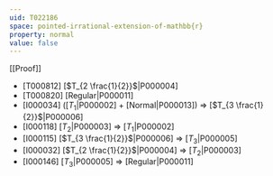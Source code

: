 ```yaml
---
uid: T022186
space: pointed-irrational-extension-of-mathbb{r}
property: normal
value: false
---
```

[[Proof]]

* [T000812] [$T_{2 \frac{1}{2}}$|P000004]
* [T000820] [Regular|P000011]
* [I000034] ([$T_1$|P000002] + [Normal|P000013]) => [$T_{3 \frac{1}{2}}$|P000006]
* [I000118] [$T_2$|P000003] => [$T_1$|P000002]
* [I000115] [$T_{3 \frac{1}{2}}$|P000006] => [$T_3$|P000005]
* [I000032] [$T_{2 \frac{1}{2}}$|P000004] => [$T_2$|P000003]
* [I000146] [$T_3$|P000005] => [Regular|P000011]

